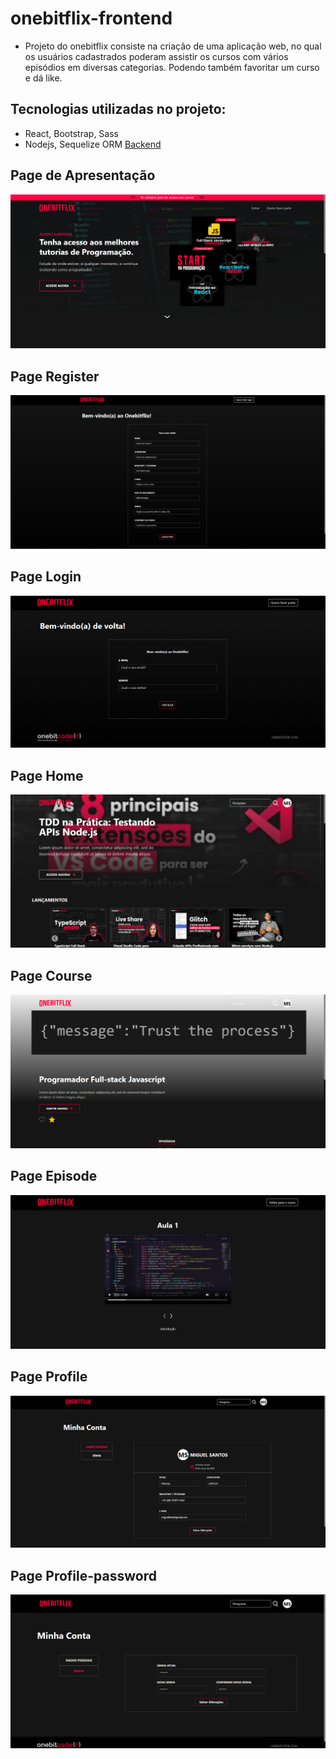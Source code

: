 # onebitflix-frontend
- Projeto do onebitflix consiste na criação de uma aplicação web, no qual os usuários cadastrados poderam assistir os cursos com vários episódios em diversas categorias. Podendo também favoritar um curso e dá like.

## Tecnologias utilizadas no projeto:
- React, Bootstrap, Sass
- Nodejs, Sequelize ORM [Backend](https://github.com/lucasops96/onebitflix)

## Page de Apresentação
<p align="center">
  <img src="./obf-pages/one.png" />
</p>

## Page Register
<p align="center">
  <img src="./obf-pages/register.png" />
</p>

## Page Login
<p align="center">
  <img src="./obf-pages/login.png" />
</p>

## Page Home
<p align="center">
  <img src="./obf-pages/home.png" />
</p>

## Page Course
<p align="center">
  <img src="./obf-pages/course.png" />
</p>

## Page Episode
<p align="center">
  <img src="./obf-pages/episode.png" />
</p>

## Page Profile
<p align="center">
  <img src="./obf-pages/profile.png" />
</p>

## Page Profile-password
<p align="center">
  <img src="./obf-pages/profile-password.png" />
</p>